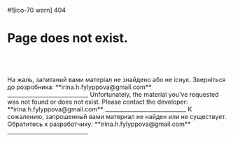
#![ico-70 warn] 404
# Page does not exist.
<br>
<br>
<br>
На жаль, запитаний вами матеріал не знайдено або не існує.
Зверніться до розробника: **irina.h.fylyppova@gmail.com**
_____________________________
Unfortunately, the material you've requested was not found or does not exist.
Please contact the developer: **irina.h.fylyppova@gmail.com**
_____________________________
К сожалению, запрошенный вами материал не найден или не существует.
Обратитесь к разработчику: **irina.h.fylyppova@gmail.com**
_____________________________
<br>
<br>
